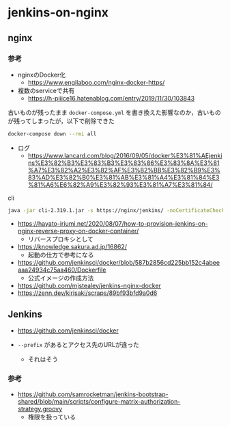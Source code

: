 # jenkins-on-nginx

## nginx

### 参考
- nginxのDocker化
    - https://www.engilaboo.com/nginx-docker-https/
- 複数のserviceで共有
    - https://h-piiice16.hatenablog.com/entry/2019/11/30/103843

古いものが残ったまま `docker-compose.yml` を書き換えた影響なのか，古いものが残ってしまったが，以下で削除できた
```bash
docker-compose down --rmi all
```

- ログ
  - https://www.lancard.com/blog/2016/09/05/docker%E3%81%AEjenkins%E3%82%B3%E3%83%B3%E3%83%86%E3%83%8A%E3%81%A7%E3%82%A2%E3%82%AF%E3%82%BB%E3%82%B9%E3%83%AD%E3%82%B0%E3%81%AB%E3%81%A4%E3%81%84%E3%81%A6%E6%82%A9%E3%82%93%E3%81%A7%E3%81%84/

cli
```bash
java -jar cli-2.319.1.jar -s https://nginx/jenkins/ -noCertificateCheck -auth admin:11ba5ed5d2cfa4259485df78818c9ec59c
```

- https://hayato-iriumi.net/2020/08/07/how-to-provision-jenkins-on-nginx-reverse-proxy-on-docker-container/
  - リバースプロキシとして
- https://knowledge.sakura.ad.jp/16862/
  - 起動の仕方で参考になる
- https://github.com/jenkinsci/docker/blob/587b2856cd225bb152c4abeeaaa24934c75aa460/Dockerfile
  - 公式イメージの作成方法
- https://github.com/mjstealey/jenkins-nginx-docker
- https://zenn.dev/kirisaki/scraps/89bf93bfd9a0d6

## Jenkins
- https://github.com/jenkinsci/docker

- `--prefix` があるとアクセス先のURLが違った
  - それはそう

### 参考
- https://github.com/samrocketman/jenkins-bootstrap-shared/blob/main/scripts/configure-matrix-authorization-strategy.groovy
  - 権限を扱っている
